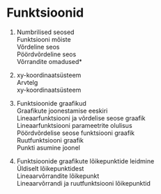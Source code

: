 # Funktsioonid

1) Numbrilised seosed  
Funktsiooni mõiste  
Võrdeline seos  
Pöördvõrdeline seos  
Võrrandite omadused*  

2) xy-koordinaatsüsteem  
Arvtelg  
xy-koordinaatsüsteem  

3) Funktsioonide graafikud  
Graafikute joonestamise eeskiri  
Lineaarfunktsiooni ja võrdelise seose graafik  
Lineaarfunktsiooni parameetrite olulisus  
Pöördvõrdelise seose funktsiooni graafik  
Ruutfunktsiooni graafik  
Punkti asumine joonel  

4) Funktsioonide graafikute lõikepunktide leidmine  
Üldiselt lõikepunktidest  
Lineaarvõrrandite lõikepunkt  
Lineaarvõrrandi ja ruutfunktsiooni lõikepunktid  
